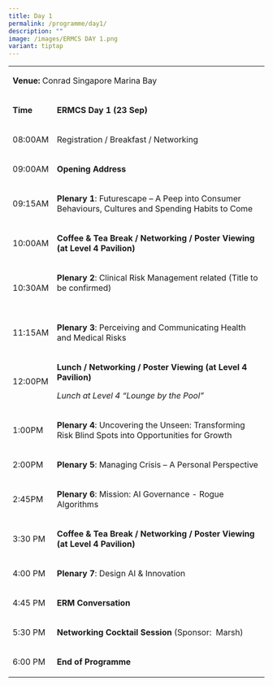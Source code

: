 ```yaml
---
title: Day 1
permalink: /programme/day1/
description: ""
image: /images/ERMCS DAY 1.png
variant: tiptap
---
```

<table style="minWidth: 50px">
<colgroup>
<col>
<col>
</colgroup>
<tbody>
<tr>
<td rowspan="1" colspan="2">
<p><strong>Venue: </strong>Conrad Singapore Marina Bay</p>
</td>
</tr>
<tr>
<td rowspan="1" colspan="1">
<p><strong>Time</strong>
</p>
</td>
<td rowspan="1" colspan="1">
<p><strong>ERMCS Day 1 (23 Sep)</strong>
</p>
</td>
</tr>
<tr>
<td rowspan="1" colspan="1">
<p>08:00AM</p>
</td>
<td rowspan="1" colspan="1">
<p>Registration / Breakfast / Networking</p>
</td>
</tr>
<tr>
<td rowspan="1" colspan="1">
<p>09:00AM</p>
</td>
<td rowspan="1" colspan="1">
<p><strong>Opening Address</strong>
<br>
</p>
</td>
</tr>
<tr>
<td rowspan="1" colspan="1">
<p>09:15AM</p>
</td>
<td rowspan="1" colspan="1">
<p><strong>Plenary 1</strong>: Futurescape – A Peep into Consumer Behaviours,
Cultures and Spending Habits to Come</p>
</td>
</tr>
<tr>
<td rowspan="1" colspan="1">
<p>10:00AM</p>
</td>
<td rowspan="1" colspan="1">
<p><strong>Coffee &amp; Tea Break / Networking / Poster Viewing (at Level 4 Pavilion)</strong>
</p>
</td>
</tr>
<tr>
<td rowspan="1" colspan="1">
<p>10:30AM</p>
</td>
<td rowspan="1" colspan="1">
<p><strong>Plenary 2</strong>: Clinical Risk Management related (Title to
be confirmed)
<br>
<br>
</p>
</td>
</tr>
<tr>
<td rowspan="1" colspan="1">
<p>11:15AM</p>
</td>
<td rowspan="1" colspan="1">
<p><strong>Plenary 3</strong>: Perceiving and Communicating Health and Medical
Risks</p>
</td>
</tr>
<tr>
<td rowspan="1" colspan="1">
<p>12:00PM</p>
</td>
<td rowspan="1" colspan="1">
<p><strong>Lunch / Networking / Poster Viewing (at Level 4 Pavilion)</strong>
</p>
<p></p>
<p><em>Lunch at Level 4 “Lounge by the Pool”</em>
</p>
</td>
</tr>
<tr>
<td rowspan="1" colspan="1">
<p>1:00PM</p>
</td>
<td rowspan="1" colspan="1">
<p><strong>Plenary 4</strong>: Uncovering the Unseen: Transforming Risk Blind
Spots into Opportunities for Growth</p>
</td>
</tr>
<tr>
<td rowspan="1" colspan="1">
<p>2:00PM</p>
</td>
<td rowspan="1" colspan="1">
<p><strong>Plenary 5</strong>: Managing Crisis – A Personal Perspective</p>
</td>
</tr>
<tr>
<td rowspan="1" colspan="1">
<p>2:45PM</p>
</td>
<td rowspan="1" colspan="1">
<p><strong>Plenary 6</strong>: Mission: AI Governance - Rogue Algorithms</p>
</td>
</tr>
<tr>
<td rowspan="1" colspan="1">
<p>3:30 PM</p>
</td>
<td rowspan="1" colspan="1">
<p><strong>Coffee &amp; Tea Break / Networking / Poster Viewing (at Level 4 Pavilion)</strong>
</p>
</td>
</tr>
<tr>
<td rowspan="1" colspan="1">
<p>4:00 PM</p>
</td>
<td rowspan="1" colspan="1">
<p><strong>Plenary 7</strong>: Design AI &amp; Innovation</p>
</td>
</tr>
<tr>
<td rowspan="1" colspan="1">
<p>4:45 PM</p>
</td>
<td rowspan="1" colspan="1">
<p><strong>ERM Conversation</strong>
</p>
</td>
</tr>
<tr>
<td rowspan="1" colspan="1">
<p>5:30 PM</p>
</td>
<td rowspan="1" colspan="1">
<p><strong>Networking Cocktail Session </strong>(Sponsor:&nbsp; Marsh)</p>
</td>
</tr>
<tr>
<td rowspan="1" colspan="1">
<p>6:00 PM</p>
</td>
<td rowspan="1" colspan="1">
<p><strong>End of Programme</strong>
</p>
</td>
</tr>
</tbody>
</table>
<p></p>